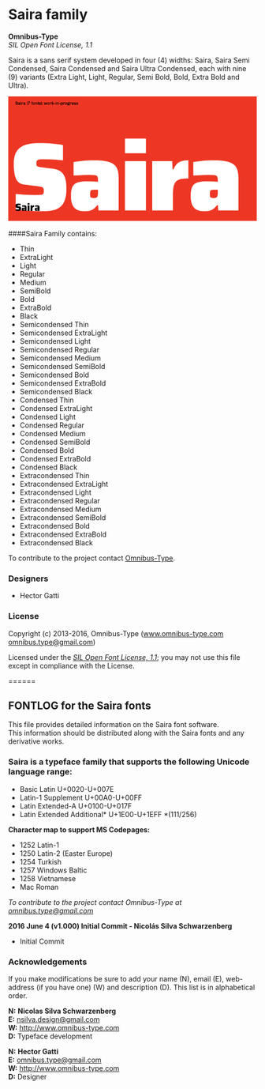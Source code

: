 # Saira family

**Omnibus-Type**  
*SIL Open Font License, 1.1*

Saira is a sans serif system developed in four (4) widths: Saira, Saira Semi Condensed, Saira Condensed and Saira Ultra Condensed, each with nine (9) variants (Extra Light, Light, Regular, Semi Bold, Bold, Extra Bold and Ultra).

![Sample of Saira Family.](./documentation/Saira.png "Saira")


####Saira Family contains:
* Thin
* ExtraLight
* Light
* Regular
* Medium
* SemiBold
* Bold
* ExtraBold
* Black
* Semicondensed Thin
* Semicondensed ExtraLight
* Semicondensed Light
* Semicondensed Regular
* Semicondensed Medium
* Semicondensed SemiBold
* Semicondensed Bold
* Semicondensed ExtraBold
* Semicondensed Black
* Condensed Thin
* Condensed ExtraLight
* Condensed Light
* Condensed Regular
* Condensed Medium
* Condensed SemiBold
* Condensed Bold
* Condensed ExtraBold
* Condensed Black
* Extracondensed Thin
* Extracondensed ExtraLight
* Extracondensed Light
* Extracondensed Regular
* Extracondensed Medium
* Extracondensed SemiBold
* Extracondensed Bold
* Extracondensed ExtraBold
* Extracondensed Black

To contribute to the project contact [Omnibus-Type](http://omnibus-type.com/).

### Designers

* Hector Gatti

### License

Copyright (c) 2013-2016, Omnibus-Type (www.omnibus-type.com omnibus.type@gmail.com)

Licensed under the [*SIL Open Font License, 1.1*](http://scripts.sil.org/OFL); you may not use this file except in compliance with the License.

======
## FONTLOG for the Saira fonts

This file provides detailed information on the Saira font software.  
This information should be distributed along with the Saira fonts and any derivative works.

### Saira is a typeface family that supports the following Unicode language range: 

* Basic Latin 				U+0020-U+007E
* Latin-1 Supplement 		U+00A0-U+00FF
* Latin Extended-A 			U+0100-U+017F
* Latin Extended Additional*	U+1E00-U+1EFF *(111/256)

**Character map to support MS Codepages:**
* 1252 Latin-1
* 1250 Latin-2 (Easter Europe)
* 1254 Turkish
* 1257 Windows Baltic
* 1258 Vietnamese
* Mac Roman

*To contribute to the project contact Omnibus-Type at omnibus.type@gmail.com*

**2016 June 4 (v1.000) Initial Commit - Nicolás Silva Schwarzenberg**

- Initial Commit

### Acknowledgements

If you make modifications be sure to add your name (N), email (E), web-address
(if you have one) (W) and description (D). This list is in alphabetical order.


**N:** **Nicolas Silva Schwarzenberg**  
**E:** nsilva.design@gmail.com  
**W:** http://www.omnibus-type.com  
**D:** Typeface development  

**N:** **Hector Gatti**  
**E:** omnibus.type@gmail.com  
**W:** http://www.omnibus-type.com  
**D:** Designer